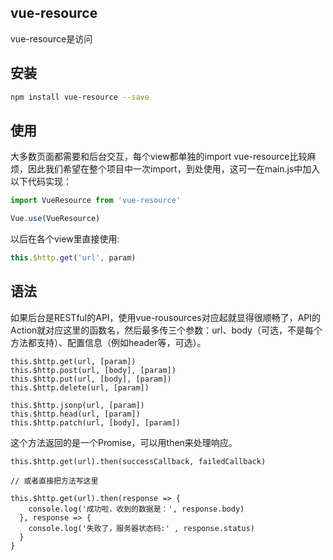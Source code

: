 vue-resource
----
vue-resource是访问

## 安装

```bash
npm install vue-resource --save
```

## 使用

大多数页面都需要和后台交互，每个view都单独的import vue-resource比较麻烦，因此我们希望在整个项目中一次import，到处使用，这可一在main.js中加入以下代码实现：

```JavaScript
import VueResource from 'vue-resource'

Vue.use(VueResource)
```
以后在各个view里直接使用: 

```JavaScript
this.$http.get('url', param) 
```

## 语法

如果后台是RESTful的API，使用vue-rousources对应起就显得很顺畅了，API的Action就对应这里的函数名，然后最多传三个参数：url、body（可选，不是每个方法都支持）、配置信息（例如header等，可选）。

```
this.$http.get(url, [param])
this.$http.post(url, [body], [param])
this.$http.put(url, [body], [param])
this.$http.delete(url, [param])

this.$http.jsonp(url, [param])
this.$http.head(url, [param])
this.$http.patch(url, [body], [param])

```
这个方法返回的是一个Promise，可以用then来处理响应。

```
this.$http.get(url).then(successCallback, failedCallback)

// 或者直接把方法写这里

this.$http.get(url).then(response => {
    console.log('成功啦，收到的数据是：', response.body)
  }, response => {
    console.log('失败了，服务器状态码:' , response.status)
  }
}
```
